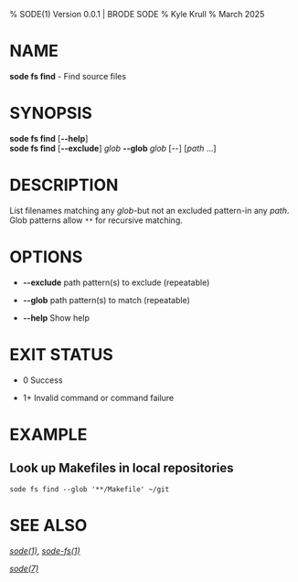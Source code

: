 % SODE(1) Version 0.0.1 | BRODE SODE
% Kyle Krull
% March 2025

# NAME

**sode fs find** - Find source files

# SYNOPSIS

**sode fs find** \[**\-\-help**\]  
**sode fs find** \[**\-\-exclude**\] *glob* **\-\-glob** *glob*
\[\-\-\] \[*path* …\]

# DESCRIPTION

List filenames matching any *glob*-but not an excluded pattern-in any *path*.
Glob patterns allow `**` for recursive matching.

# OPTIONS

  - **\-\-exclude**
    path pattern(s) to exclude (repeatable)

  - **\-\-glob**
    path pattern(s) to match (repeatable)

  - **\-\-help**
    Show help

# EXIT STATUS

  - 0
    Success

  - 1+
    Invalid command or command failure

# EXAMPLE

## Look up Makefiles in local repositories

    sode fs find --glob '**/Makefile' ~/git

# SEE ALSO

[*sode(1)*](./sode.1.md), [*sode-fs(1)*](./sode-fs.1.md)

[*sode(7)*](./sode.7.md)
